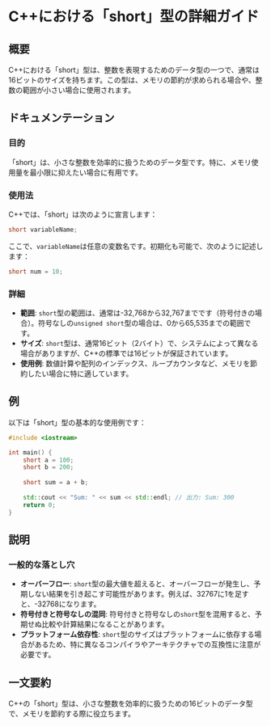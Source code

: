 <!--
Meta Description: # C++における「short」型の詳細ガイド ## 概要 C++における「short」型は、整数を表現するためのデータ型の一つで、通常は16ビットのサイズを持ちます。この型は、メモリの節約が求められる場合や、整数の範囲が小さい場合に使用されます。 ## ドキュメンテーション ### 目的 「sho...
Meta Keywords: short, sum, cpp, における, variablename
-->

# C++における「short」型の詳細ガイド

## 概要
C++における「short」型は、整数を表現するためのデータ型の一つで、通常は16ビットのサイズを持ちます。この型は、メモリの節約が求められる場合や、整数の範囲が小さい場合に使用されます。

## ドキュメンテーション
### 目的
「short」は、小さな整数を効率的に扱うためのデータ型です。特に、メモリ使用量を最小限に抑えたい場合に有用です。

### 使用法
C++では、「short」は次のように宣言します：

```cpp
short variableName;
```

ここで、`variableName`は任意の変数名です。初期化も可能で、次のように記述します：

```cpp
short num = 10;
```

### 詳細
- **範囲**: `short`型の範囲は、通常は-32,768から32,767までです（符号付きの場合）。符号なしの`unsigned short`型の場合は、0から65,535までの範囲です。
- **サイズ**: `short`型は、通常16ビット（2バイト）で、システムによって異なる場合がありますが、C++の標準では16ビットが保証されています。
- **使用例**: 数値計算や配列のインデックス、ループカウンタなど、メモリを節約したい場合に特に適しています。

## 例
以下は「short」型の基本的な使用例です：

```cpp
#include <iostream>

int main() {
    short a = 100;
    short b = 200;
    
    short sum = a + b;
    
    std::cout << "Sum: " << sum << std::endl; // 出力: Sum: 300
    return 0;
}
```

## 説明
### 一般的な落とし穴
- **オーバーフロー**: `short`型の最大値を超えると、オーバーフローが発生し、予期しない結果を引き起こす可能性があります。例えば、32767に1を足すと、-32768になります。
- **符号付きと符号なしの混同**: 符号付きと符号なしの`short`型を混用すると、予期せぬ比較や計算結果になることがあります。
- **プラットフォーム依存性**: `short`型のサイズはプラットフォームに依存する場合があるため、特に異なるコンパイラやアーキテクチャでの互換性に注意が必要です。

## 一文要約
C++の「short」型は、小さな整数を効率的に扱うための16ビットのデータ型で、メモリを節約する際に役立ちます。